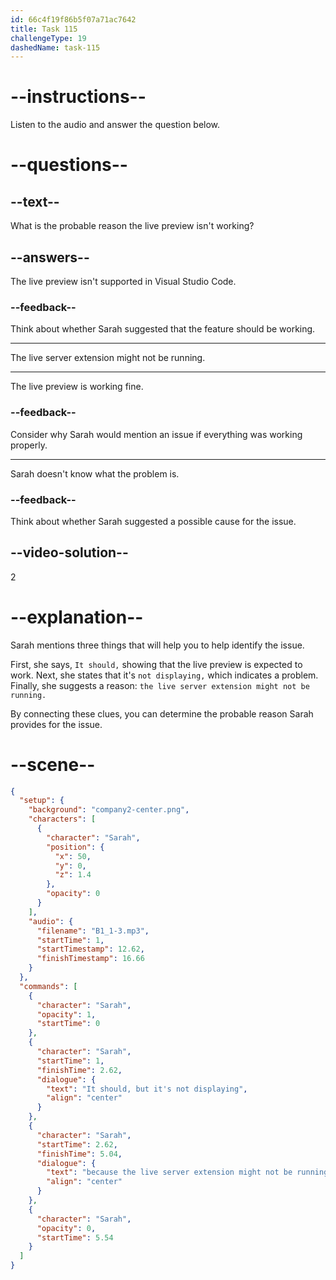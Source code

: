 ```yaml
---
id: 66c4f19f86b5f07a71ac7642
title: Task 115
challengeType: 19
dashedName: task-115
---
```


<!-- Audio Reference:
Sarah: It should, but it's not displaying because the live server extension might not be running. -->

# --instructions--

Listen to the audio and answer the question below.

# --questions--

## --text--

What is the probable reason the live preview isn't working?

## --answers--

The live preview isn't supported in Visual Studio Code.

### --feedback--

Think about whether Sarah suggested that the feature should be working.

---

The live server extension might not be running.

---

The live preview is working fine.

### --feedback--

Consider why Sarah would mention an issue if everything was working properly.

---

Sarah doesn't know what the problem is.

### --feedback--

Think about whether Sarah suggested a possible cause for the issue.
  
## --video-solution--

2

# --explanation--

Sarah mentions three things that will help you to help identify the issue. 

First, she says, `It should,` showing that the live preview is expected to work. Next, she states that it's `not displaying,` which indicates a problem. Finally, she suggests a reason: `the live server extension might not be running.` 

By connecting these clues, you can determine the probable reason Sarah provides for the issue.

# --scene--

```json
{
  "setup": {
    "background": "company2-center.png",
    "characters": [
      {
        "character": "Sarah",
        "position": {
          "x": 50,
          "y": 0,
          "z": 1.4
        },
        "opacity": 0
      }
    ],
    "audio": {
      "filename": "B1_1-3.mp3",
      "startTime": 1,
      "startTimestamp": 12.62,
      "finishTimestamp": 16.66
    }
  },
  "commands": [
    {
      "character": "Sarah",
      "opacity": 1,
      "startTime": 0
    },
    {
      "character": "Sarah",
      "startTime": 1,
      "finishTime": 2.62,
      "dialogue": {
        "text": "It should, but it's not displaying",
        "align": "center"
      }
    },
    {
      "character": "Sarah",
      "startTime": 2.62,
      "finishTime": 5.04,
      "dialogue": {
        "text": "because the live server extension might not be running.",
        "align": "center"
      }
    },
    {
      "character": "Sarah",
      "opacity": 0,
      "startTime": 5.54
    }
  ]
}
```
